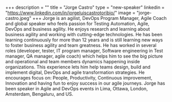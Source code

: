 +++
description = ""
title = "Jorge Castro"
type = "new-speaker"
linkedin = "https://www.linkedin.com/in/jorgeluiscastrotoribio/"
image = "jorge-castro.jpeg"
+++
Jorge is an agilist, DevOps Program Manager, Agile Coach and global speaker who feels passion for Testing Automation, Agile, DevOps and business agility. He enjoys research and learning about business agility and working with cutting-edge technologies. He has been learning continuously for more than 12 years and is still learning new ways to foster business agility and team greatness. He has worked in several roles (developer, tester, IT program manager, Software engineering in Test manager, QA manager, agile coach) which helps him to see the big picture and operational and team members dynamics happening inside organizations. This experience lets him help teams design, build and implement digital, DevOps and agile transformation strategies. He encourages focus on: People, Productivity, Continuous improvement, Innovation and having fun to enjoy success in our agile journeys.
Jorge has been speaker in Agile and DevOps events in Lima, Ottawa, London, Amsterdam, Bengaluru, and US.